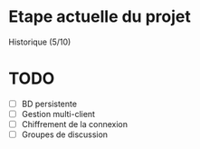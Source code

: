 # Etape actuelle du projet

Historique (5/10)

# TODO

- [ ] BD persistente
- [ ] Gestion multi-client
- [ ] Chiffrement de la connexion
- [ ] Groupes de discussion
